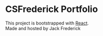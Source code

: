 # CSFrederick Portfolio

This project is bootstrapped with [React](https://github.com/facebook/create-react-app).\
Made and hosted by Jack Frederick
